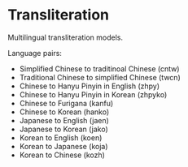 # Transliteration

Multilingual transliteration models.

Language pairs:
- Simplified Chinese to traditinoal Chinese (cntw)
- Traditional Chinese to simplified Chinese (twcn)
- Chinese to Hanyu Pinyin in English (zhpy)
- Chinese to Hanyu Pinyin in Korean (zhpyko)
- Chinese to Furigana (kanfu)
- Chinese to Korean (hanko)
- Japanese to English (jaen)
- Japanese to Korean (jako)
- Korean to English (koen)
- Korean to Japanese (koja)
- Korean to Chinese (kozh)
